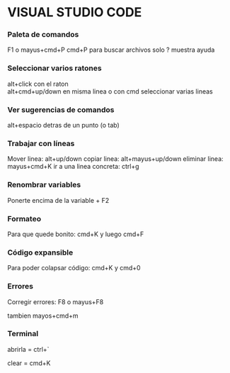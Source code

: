 # VISUAL STUDIO CODE

### Paleta de comandos
F1 o mayus+cmd+P
cmd+P para buscar archivos solo
? muestra ayuda

### Seleccionar varios ratones

alt+click con el raton  
alt+cmd+up/down en misma linea
o con cmd seleccionar varias lineas

### Ver sugerencias de comandos

alt+espacio detras de un punto (o tab)

### Trabajar con líneas

Mover linea: alt+up/down
copiar linea: alt+mayus+up/down
eliminar linea: mayus+cmd+K
ir a una linea concreta: ctrl+g

### Renombrar variables

Ponerte encima de la variable + F2

### Formateo

Para que quede bonito: cmd+K y luego cmd+F

### Código expansible

Para poder colapsar código: cmd+K y cmd+0

### Errores

Corregir errores: F8 o mayus+F8

tambien mayos+cmd+m

### Terminal

abrirla = ctrl+`

clear = cmd+K


